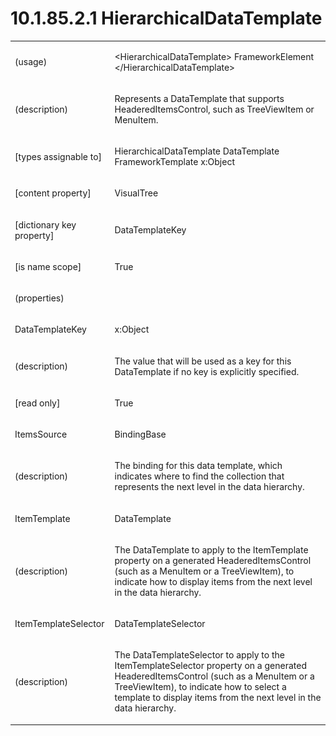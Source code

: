 <html dir="LTR" xmlns:mshelp="http://msdn.microsoft.com/mshelp" xmlns:ddue="http://ddue.schemas.microsoft.com/authoring/2003/5" xmlns:xlink="http://www.w3.org/1999/xlink" xmlns:tool="http://www.microsoft.com/tooltip"><body><input type="hidden" id="userDataCache" class="userDataStyle"><input type="hidden" id="hiddenScrollOffset"><img id="dropDownImage" style="display:none; height:0; width:0;" src="../local/drpdown.gif"><img id="dropDownHoverImage" style="display:none; height:0; width:0;" src="../local/drpdown_orange.gif"><img id="collapseImage" style="display:none; height:0; width:0;" src="../local/collapse.gif"><img id="expandImage" style="display:none; height:0; width:0;" src="../local/exp.gif"><img id="collapseAllImage" style="display:none; height:0; width:0;" src="../local/collall.gif"><img id="expandAllImage" style="display:none; height:0; width:0;" src="../local/expall.gif"><img id="copyImage" style="display:none; height:0; width:0;" src="../local/copycode.gif"><img id="copyHoverImage" style="display:none; height:0; width:0;" src="../local/copycodeHighlight.gif"><div id="header"><h1 class="heading">10.1.85.2.1 HierarchicalDataTemplate</h1></div><div id="mainSection"><div id="mainBody"><div id="allHistory" class="saveHistory" onsave="saveAll()" onload="loadAll()"></div>
			<div id="sectionSection0" class="section" name="collapseableSection"><content xmlns="http://ddue.schemas.microsoft.com/authoring/2003/5" xmlns:wsd="http://wsdev.schemas.microsoft.com/authoring/2008/2" xmlns:msxsl="urn:schemas-microsoft-com:xslt" xmlns:script="urn:script" xmlns:build="urn:build">
				</content></div><div id="sectionSection1" class="section" name="collapseableSection"><content xmlns="http://ddue.schemas.microsoft.com/authoring/2003/5" xmlns:wsd="http://wsdev.schemas.microsoft.com/authoring/2008/2" xmlns:msxsl="urn:schemas-microsoft-com:xslt" xmlns:script="urn:script" xmlns:build="urn:build">
					<p xmlns=""><b></b></p><table class="ProtocolAuthoredTable" xmlns=""><tr>
								<td>
									<p>(usage)</p>
								</td>
								<td>
									<p>&lt;HierarchicalDataTemplate&gt; FrameworkElement &lt;/HierarchicalDataTemplate&gt;</p>
								</td>
							</tr><tr>
							<td>
								<p>(description)</p>
							</td>
							<td>
								<p>Represents a DataTemplate that supports HeaderedItemsControl, such as TreeViewItem or MenuItem.</p>
							</td>
						</tr><tr>
							<td>
								<p>[types assignable to]</p>
							</td>
							<td>
								<p>HierarchicalDataTemplate DataTemplate FrameworkTemplate x:Object</p>
							</td>
						</tr><tr>
							<td>
								<p>[content property]</p>
							</td>
							<td>
								<p>VisualTree</p>
							</td>
						</tr><tr>
							<td>
								<p>[dictionary key property]</p>
							</td>
							<td>
								<p>DataTemplateKey</p>
							</td>
						</tr><tr>
							<td>
								<p>[is name scope]</p>
							</td>
							<td>
								<p>True</p>
							</td>
						</tr><tr>
							<td>
								<p>(properties)</p>
							</td>
							<td>
							</td>
						</tr><tr>
							<td>
								<p>DataTemplateKey</p>
							</td>
							<td>
								<p>x:Object</p>
							</td>
						</tr><tr>
							<td>
								<p>(description)</p>
							</td>
							<td>
								<p>The value that will be used as a key for this DataTemplate if no key is explicitly specified.</p>
							</td>
						</tr><tr>
							<td>
								<p>[read only]</p>
							</td>
							<td>
								<p>True</p>
							</td>
						</tr><tr>
							<td>
								<p>ItemsSource</p>
							</td>
							<td>
								<p>BindingBase</p>
							</td>
						</tr><tr>
							<td>
								<p>(description)</p>
							</td>
							<td>
								<p>The binding for this data template, which indicates where to find the collection that represents the next level in the data hierarchy.</p>
							</td>
						</tr><tr>
							<td>
								<p>ItemTemplate</p>
							</td>
							<td>
								<p>DataTemplate</p>
							</td>
						</tr><tr>
							<td>
								<p>(description)</p>
							</td>
							<td>
								<p>The DataTemplate to apply to the ItemTemplate property on a generated HeaderedItemsControl (such as a MenuItem or a TreeViewItem), to indicate how to display items from the next level in the data hierarchy.</p>
							</td>
						</tr><tr>
							<td>
								<p>ItemTemplateSelector</p>
							</td>
							<td>
								<p>DataTemplateSelector</p>
							</td>
						</tr><tr>
							<td>
								<p>(description)</p>
							</td>
							<td>
								<p>The DataTemplateSelector to apply to the ItemTemplateSelector property on a generated HeaderedItemsControl (such as a MenuItem or a TreeViewItem), to indicate how to select a template to display items from the next level in the data hierarchy.</p>
							</td>
						</tr></table>
				</content></div><!--[if gte IE 5]>
			<tool:tip element="languageFilterToolTip" avoidmouse="false"/>
		<![endif]--></div><a name="feedback"></a><span></span></div></body></html>